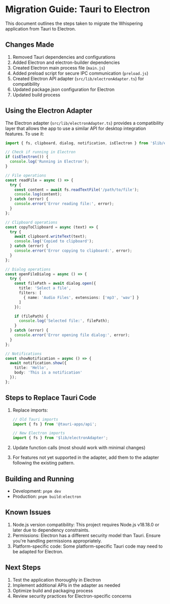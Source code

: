 # Migration Guide: Tauri to Electron

This document outlines the steps taken to migrate the Whispering application from Tauri to Electron.

## Changes Made

1. Removed Tauri dependencies and configurations
2. Added Electron and electron-builder dependencies
3. Created Electron main process file (`main.js`)
4. Added preload script for secure IPC communication (`preload.js`)
5. Created Electron API adapter (`src/lib/electronAdapter.ts`) for compatibility
6. Updated package.json configuration for Electron
7. Updated build process

## Using the Electron Adapter

The Electron adapter (`src/lib/electronAdapter.ts`) provides a compatibility layer that allows the app to use a similar API for desktop integration features. To use it:

```typescript
import { fs, clipboard, dialog, notification, isElectron } from '$lib/electronAdapter';

// Check if running in Electron
if (isElectron()) {
  console.log('Running in Electron');
}

// File operations
const readFile = async () => {
  try {
    const content = await fs.readTextFile('/path/to/file');
    console.log(content);
  } catch (error) {
    console.error('Error reading file:', error);
  }
};

// Clipboard operations
const copyToClipboard = async (text) => {
  try {
    await clipboard.writeText(text);
    console.log('Copied to clipboard');
  } catch (error) {
    console.error('Error copying to clipboard:', error);
  }
};

// Dialog operations
const openFileDialog = async () => {
  try {
    const filePath = await dialog.open({
      title: 'Select a file',
      filters: [
        { name: 'Audio Files', extensions: ['mp3', 'wav'] }
      ]
    });

    if (filePath) {
      console.log('Selected file:', filePath);
    }
  } catch (error) {
    console.error('Error opening file dialog:', error);
  }
};

// Notifications
const showNotification = async () => {
  await notification.show({
    title: 'Hello',
    body: 'This is a notification'
  });
};
```

## Steps to Replace Tauri Code

1. Replace imports:
   ```typescript
   // Old Tauri imports
   import { fs } from '@tauri-apps/api';

   // New Electron imports
   import { fs } from '$lib/electronAdapter';
   ```

2. Update function calls (most should work with minimal changes)

3. For features not yet supported in the adapter, add them to the adapter following the existing pattern.

## Building and Running

- Development: `pnpm dev`
- Production: `pnpm build:electron`

## Known Issues

1. Node.js version compatibility: This project requires Node.js v18.18.0 or later due to dependency constraints.
2. Permissions: Electron has a different security model than Tauri. Ensure you're handling permissions appropriately.
3. Platform-specific code: Some platform-specific Tauri code may need to be adapted for Electron.

## Next Steps

1. Test the application thoroughly in Electron
2. Implement additional APIs in the adapter as needed
3. Optimize build and packaging process
4. Review security practices for Electron-specific concerns